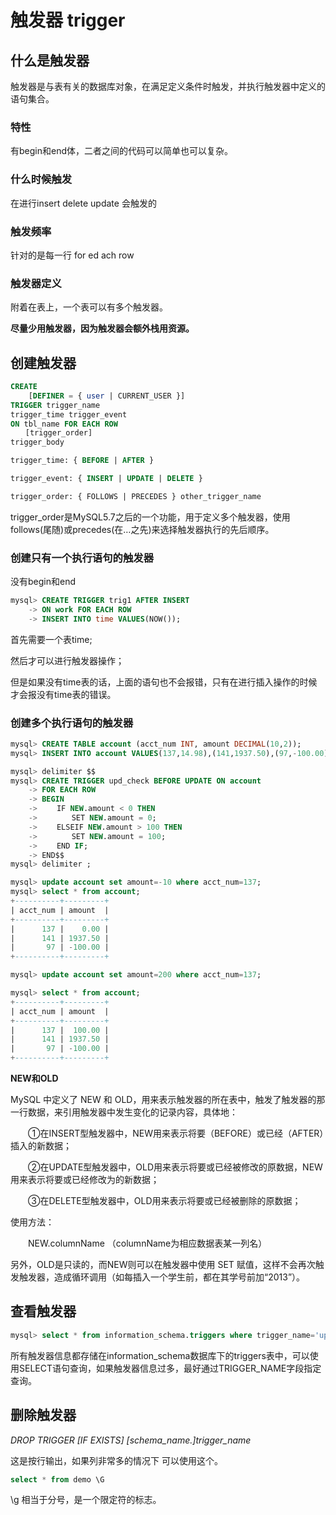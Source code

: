 # 触发器 trigger

## 什么是触发器

触发器是与表有关的数据库对象，在满足定义条件时触发，并执行触发器中定义的语句集合。

### 特性

有begin和end体，二者之间的代码可以简单也可以复杂。

### 什么时候触发

在进行insert delete update 会触发的

### 触发频率

针对的是每一行 for ed ach row

### 触发器定义

附着在表上，一个表可以有多个触发器。

**尽量少用触发器，因为触发器会额外栈用资源。**

## 创建触发器

```sql
CREATE
    [DEFINER = { user | CURRENT_USER }]
TRIGGER trigger_name
trigger_time trigger_event
ON tbl_name FOR EACH ROW
　　[trigger_order]
trigger_body

trigger_time: { BEFORE | AFTER }

trigger_event: { INSERT | UPDATE | DELETE }

trigger_order: { FOLLOWS | PRECEDES } other_trigger_name
```

 trigger_order是MySQL5.7之后的一个功能，用于定义多个触发器，使用follows(尾随)或precedes(在…之先)来选择触发器执行的先后顺序。



### 创建只有一个执行语句的触发器

没有begin和end

```sql
mysql> CREATE TRIGGER trig1 AFTER INSERT
    -> ON work FOR EACH ROW
    -> INSERT INTO time VALUES(NOW());
```

首先需要一个表time;

然后才可以进行触发器操作；

但是如果没有time表的话，上面的语句也不会报错，只有在进行插入操作的时候才会报没有time表的错误。



### 创建多个执行语句的触发器

```sql
mysql> CREATE TABLE account (acct_num INT, amount DECIMAL(10,2));
mysql> INSERT INTO account VALUES(137,14.98),(141,1937.50),(97,-100.00);

mysql> delimiter $$
mysql> CREATE TRIGGER upd_check BEFORE UPDATE ON account
    -> FOR EACH ROW
    -> BEGIN
    -> 　　IF NEW.amount < 0 THEN
    -> 　　　　SET NEW.amount = 0;
    -> 　　ELSEIF NEW.amount > 100 THEN
    -> 　　　　SET NEW.amount = 100;
    -> 　　END IF;
    -> END$$
mysql> delimiter ;

mysql> update account set amount=-10 where acct_num=137;
mysql> select * from account;
+----------+---------+
| acct_num | amount  |
+----------+---------+
|      137 |    0.00 |
|      141 | 1937.50 |
|       97 | -100.00 |
+----------+---------+

mysql> update account set amount=200 where acct_num=137;

mysql> select * from account;
+----------+---------+
| acct_num | amount  |
+----------+---------+
|      137 |  100.00 |
|      141 | 1937.50 |
|       97 | -100.00 |
+----------+---------+
```

**NEW和OLD**

MySQL 中定义了 NEW 和 OLD，用来表示触发器的所在表中，触发了触发器的那一行数据，来引用触发器中发生变化的记录内容，具体地：

　　①在INSERT型触发器中，NEW用来表示将要（BEFORE）或已经（AFTER）插入的新数据；

　　②在UPDATE型触发器中，OLD用来表示将要或已经被修改的原数据，NEW用来表示将要或已经修改为的新数据；

　　③在DELETE型触发器中，OLD用来表示将要或已经被删除的原数据；

使用方法：

　　NEW.columnName （columnName为相应数据表某一列名）

另外，OLD是只读的，而NEW则可以在触发器中使用 SET 赋值，这样不会再次触发触发器，造成循环调用（如每插入一个学生前，都在其学号前加“2013”）。



## 查看触发器

```sql
mysql> select * from information_schema.triggers where trigger_name='upd_check'\G;
```

所有触发器信息都存储在information_schema数据库下的triggers表中，可以使用SELECT语句查询，如果触发器信息过多，最好通过TRIGGER_NAME字段指定查询。



## 删除触发器

*DROP TRIGGER [IF EXISTS] [schema_name.]trigger_name*

这是按行输出，如果列非常多的情况下 可以使用这个。

```sql
select * from demo \G
```

\g 相当于分号，是一个限定符的标志。